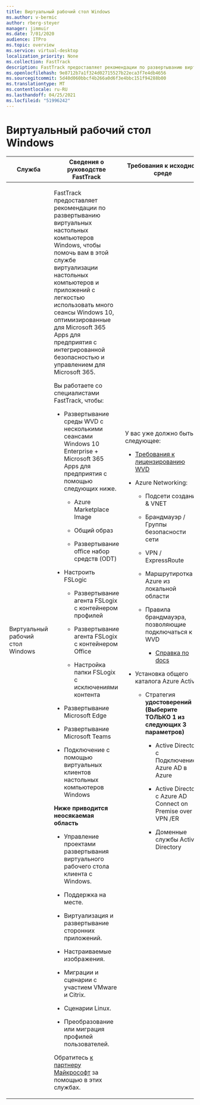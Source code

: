 ```yaml
---
title: Виртуальный рабочий стол Windows
ms.author: v-bermic
author: rberg-steyer
manager: jimmuir
ms.date: 7/01/2020
audience: ITPro
ms.topic: overview
ms.service: virtual-desktop
localization_priority: None
ms.collection: FastTrack
description: FastTrack предоставляет рекомендации по развертыванию виртуальных настольных компьютеров Windows, чтобы помочь вам на борту этого рабочего стола.
ms.openlocfilehash: 9e8712b7a1f324d02715527b22eca3f7e4db4656
ms.sourcegitcommit: 5d40d060bbcf4b266a0d6f3e4bbc151f94288b00
ms.translationtype: MT
ms.contentlocale: ru-RU
ms.lasthandoff: 04/25/2021
ms.locfileid: "51996242"
---
```

# <a name="windows-virtual-desktop"></a>Виртуальный рабочий стол Windows

<table>
<thead>
<tr class="header">
<th><strong>Служба</strong></th>
<th><strong>Сведения о руководстве FastTrack</strong></th>
<th><strong>Требования к исходной среде</strong></th>
</tr>
</thead>
<tbody>
<tr class="odd">
<td>Виртуальный рабочий стол Windows</td>
<td><p>FastTrack предоставляет рекомендации по развертыванию виртуальных настольных компьютеров Windows, чтобы помочь вам в этой службе виртуализации настольных компьютеров и приложений с легкостью использовать много сеансы Windows 10, оптимизированные для Microsoft 365 Apps для предприятия с интегрированной безопасностью и управлением для Microsoft 365.</p>
<p>Вы работаете со специалистами FastTrack, чтобы:</p>
<ul>
<li><p>Развертывание среды WVD с несколькими сеансами Windows 10 Enterprise + Microsoft 365 Apps для предприятия с помощью следующих ниже.</p>
<ul>
<li><p>Azure Marketplace Image</p></li>
<li><p>Общий образ</p></li>
<li><p>Развертывание office набор средств (ODT)</p></li>
</ul></li>
<li><p>Настроить FSLogic</p>
<ul>
<li><p>Развертывание агента FSLogix с контейнером профилей</p></li>
<li><p>Развертывание агента FSLogix с контейнером Office</p></li>
<li><p>Настройка папки FSLogix с исключениями контента</p></li>
</ul></li>
<li><p>Развертывание Microsoft Edge</p></li>
<li><p>Развертывание Microsoft Teams</p></li>
<li><p>Подключение с помощью виртуальных клиентов настольных компьютеров Windows</p></li>
</ul>
<p><strong>Ниже приводится неосякаемая область</strong></p>
<ul>
<li><p>Управление проектами развертывания виртуального рабочего стола клиента с Windows.</p></li>
<li><p>Поддержка на месте.</p></li>
<li><p>Виртуализация и развертывание сторонних приложений.</p></li>
<li><p>Настраиваемые изображения.</p></li>
<li><p>Миграции и сценарии с участием VMware и Citrix.</p></li>
<li><p>Сценарии Linux.</p></li>
<li><p>Преобразование или миграция профилей пользователей.</p></li>
</ul>
<p>Обратитесь <a href="https://go.microsoft.com/fwlink/?linkid=2080150">к партнеру Майкрософт</a> за помощью в этих службах.</p></td>
<td><p>У вас уже должно быть следующее:</p>
<ul>
<li><p><a href="https://docs.microsoft.com/azure/virtual-desktop/overview#requirements">Требования к лицензированию WVD</a></p></li>
<li><p>Azure Networking:</p>
<ul>
<li><p>Подсети создания &amp; VNET</p></li>
<li><p>Брандмауэр / Группы безопасности сети</p></li>
<li><p>VPN / ExpressRoute</p></li>
<li><p>Маршрутиротка в Azure из локальной области</p></li>
<li><p>Правила брандмауэра, позволяющие подключаться к WVD</p>
<ul>
<li><p><a href="https://docs.microsoft.com/azure/virtual-desktop/overview#supported-remote-desktop-clients">Справка по docs</a></p></li>
</ul></li>
</ul></li>
<li><p>Установка общего каталога Azure Active</p>
<ul>
<li><p>Стратегия <strong>удостоверений (Выберите ТОЛЬКО 1 из следующих 3 параметров)</strong></p>
<ul>
<li><p>Active Directory с Подключением Azure AD в Azure</p></li>
<li><p>Active Directory с Azure AD Connect on Premise over VPN /ER</p></li>
<li><p>Доменные службы Active Directory</p></li>
</ul></li>
</ul></li>
</ul></td>
</tr>
</tbody>
</table>
